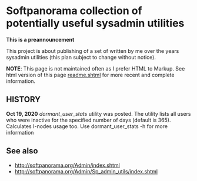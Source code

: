 # Softpanorama collection of potentially useful sysadmin utilities

**This is a preannouncement**

This project is about publishing of a set of written by me over the years sysadmin utilities (this plan subject to change without notice).

**NOTE**: This page is not maintained often as I prefer HTML to Markup. See html version of this page [readme.shtml](http://softpanorama.org/Admin/Sp_admin_utils/index.shtml) for more recent and complete information.

## HISTORY

**Oct 19, 2020** *dormant_user_stats* utility was posted. The utility lists all users who were inactive for the specified number of days (default is 365). Calculates I-nodes usage too. Use dormant_user_stats -h for more information 

## See also

* http://softpanorama.org/Admin/index.shtml
* http://softpanorama.org/Admin/Sp_admin_utils/index.shtml
